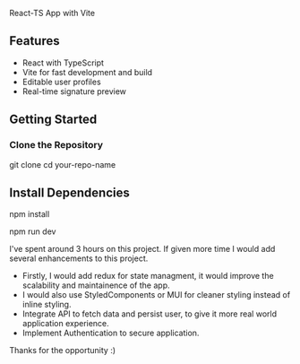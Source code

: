 React-TS App with Vite

## Features

- React with TypeScript
- Vite for fast development and build
- Editable user profiles
- Real-time signature preview


## Getting Started

### Clone the Repository

git clone 
cd your-repo-name

## Install Dependencies
npm install

npm run dev



I've spent around 3 hours on this project. If given more time I would add several enhancements to this project.

- Firstly, I would add redux for state managment, it would improve the scalability and maintainence of the app. 
- I would also use StyledComponents or MUI for cleaner styling instead of inline styling.
- Integrate API to fetch data and persist user, to give it more real world application experience.
- Implement Authentication to secure application.

Thanks for the opportunity :)


